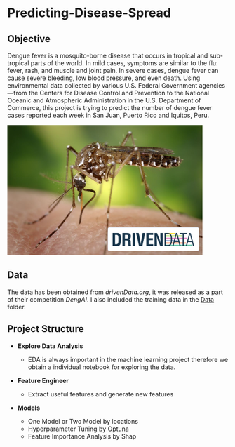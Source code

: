 # Predicting-Disease-Spread

## Objective
Dengue fever is a mosquito-borne disease that occurs in tropical and sub-tropical parts of the world. In mild cases, symptoms are similar to the flu: fever, rash, and muscle and joint pain. In severe cases, dengue fever can cause severe bleeding, low blood pressure, and even death. Using environmental data collected by various U.S. Federal Government agencies—from the Centers for Disease Control and Prevention to the National Oceanic and Atmospheric Administration in the U.S. Department of Commerce, this project is trying to predict the number of dengue fever cases reported each week in San Juan, Puerto Rico and Iquitos, Peru.

![alt text](https://github.com/ys3197/Predicting-Disease-Spread/blob/main/Images/project_preview.PNG)


## Data
The data has been obtained from *drivenData.org*, it was released as a part of their competition *DengAI*. I also included the training data in the [Data]([https://github.com/ys3197/Predicting-Disease-Spread/tree/main/Data](https://github.com/ys3197/Predicting-Disease-Spread/tree/main/Data/RawData)) folder.


## Project Structure

- **Explore Data Analysis**
  - EDA is always important in the machine learning project therefore we obtain a individual notebook for exploring the data.
 
- **Feature Engineer**
  - Extract useful features and generate new features
 
- **Models**
  - One Model or Two Model by locations
  - Hyperparameter Tuning by Optuna
  - Feature Importance Analysis by Shap
